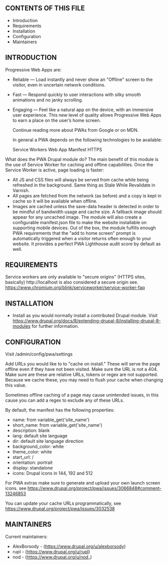 CONTENTS OF THIS FILE
---------------------

 * Introduction
 * Requirements
 * Installation
 * Configuration
 * Maintainers

INTRODUCTION
------------
Progressive Web Apps are:

 * Reliable — Load instantly and never show an "Offline" screen to the visitor,
  even in uncertain network conditions.
 * Fast — Respond quickly to user interactions with silky smooth animations
  and no janky scrolling.
 * Engaging — Feel like a natural app on the device, with an immersive user
  experience.
  This new level of quality allows Progressive Web Apps to earn a place on the
   user’s home screen.

   Continue reading more about PWAs from Google or on MDN.

   In general a PWA depends on the following technologies to be available:

   Service Workers
   Web App Manifest
   HTTPS

 What does the PWA Drupal module do?
  The main benefit of this module is the use of Service Worker for caching and
 offline capabilities. Once the Service Worker is active, page loading is faster:

 * All JS and CSS files will always be served from cache while being refreshed
  in the background. Same thing as Stale While Revalidate in Varnish.
 * All pages are fetched from the network (as before) and a copy is kept in
  cache so it will be available when offline.
 * Images are cached unless the save-data header is detected in order to be
  mindful of bandwidth usage and cache size. A fallback image should appear for
  any uncached image.
 The module will also create a configurable manifest.json file to make the
 website installable on supporting mobile devices. Out of the box, the module
 fulfills enough PWA requirements that the "add to home screen" prompt is
 automatically triggered when a visitor returns often enough to your website.
  It provides a perfect PWA Lighthouse audit score by default as well.

REQUIREMENTS
------------

  Service workers are only available to "secure origins" (HTTPS sites, basically)
  http://localhost is also considered a secure origin see.
  https://www.chromium.org/blink/serviceworker/service-worker-faq

INSTALLATION
------------

 * Install as you would normally install a contributed Drupal module. Visit
  https://www.drupal.org/docs/8/extending-drupal-8/installing-drupal-8-modules
   for further information.

CONFIGURATION
-------------

 Visit /admin/config/pwa/settings

 Add URLs you would like to to "cache on install." These will serve the page
 offline even if they have not been visited. Make sure the URL is not a 404.
 Make sure are these are relative URLs, tokens or regex are not supported.
 Because we cache these, you may need to flush your cache when changing this
 value.

 Sometimes offline caching of a page may cause unintended issues, in this cause
 you can add a regex to exclude any of these URLs.

By default, the manifest has the following properties:

 * name: from variable_get('site_name')
 * short_name: from variable_get('site_name')
 * description: blank
 * lang: default site language
 * dir: default site language direction
 * background_color: white
 * theme_color: white
 * start_url: /
 * orientation: portrait
 * display: standalone
 * icons: Drupal icons in 144, 192 and 512

 For PWA extras make sure to generate and upload your own launch screen icons.
 see https://www.drupal.org/project/pwa/issues/3066848#comment-13246853

 You can update your cache URLs programmatically, see
 https://www.drupal.org/project/pwa/issues/3032538

MAINTAINERS
-----------

Current maintainers:

 * AlexBorsody - (https://www.drupal.org/u/alexborsody)
 * rupl - (https://www.drupal.org/u/rupl)
 * nod - (https://www.drupal.org/u/nod_)
